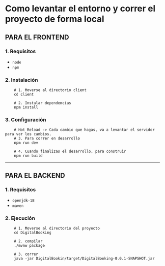 # Como levantar el entorno y correr el proyecto de forma local

## PARA EL FRONTEND

### 1. Requisitos

- `node`
- `npm`

### 2. Instalación

```
    # 1. Moverse al directorio client
    cd client

    # 2. Instalar dependencias
    npm install
```

### 3. Configuración
```
    # Hot Reload -> Cada cambio que hagas, va a levantar el servidor para ver los cambios.
    # 3. Para correr en desarrollo
    npm run dev

    # 4. Cuando finalizas el desarrollo, para construir
    npm run build
```
___

## PARA EL BACKEND

### 1. Requisitos

- `openjdk-18`
- `maven`

### 2. Ejecución

```
    # 1. Moverse al directorio del proyecto
    cd DigitalBooking

    # 2. compilar
    ./mvnw package

    # 3. correr
    java -jar DigitalBookin/target/DigitalBooking-0.0.1-SNAPSHOT.jar
```
